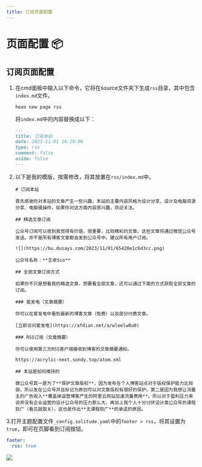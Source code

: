 ```yaml
---
title: 订阅页面配置
---
```


# 页面配置 📦

## 订阅页面配置

1. 在cmd面板中输入以下命令，它将在source文件夹下生成`rss`目录，其中包含`index.md`​文件。

    ```shell
    hexo new page rss
    ```

   将`index.md`​中的内容替换成以下：

    ```markdown
    ---
    title: 订阅本站
    date: 2023-11-01 16:28:06
    type: rss
    comment: false
    aside: false
    ---
    ```
2. 以下是我的模版，按需修改，将其放置在`rss/index.md`中。
    ```
   # 订阅本站

    首先感谢你对本站的文章产生一些兴趣，本站的主要内容风格为设计分享、设计及电脑资源分享、电脑骚操作，如果你对这方面内容感兴趣，欢迎关注。

    ## 精选文章订阅

    公众号订阅可以收到我觉得有价值，很重要，比较精彩的文章。这些文章将通过微信公众号发送。并不是所有博客文章都会发到公众号中。建议所有用户订阅。

    ![](https://bu.dusays.com/2023/11/01/65420e1c6d3cc.png)

    公众号名称：**王卓Sco**

    ## 全部文章订阅方式

    如果你不只是想看我的精选文章，想要看全部文章，还可以通过下面的方式获取全部文章的订阅。

    ### 爱发电（文章摘要）

    你可以在爱发电中看到最新的博客文章（免费）以及部分付费文章。

    [立即访问爱发电](https://afdian.net/a/wleelw0u0)

    ### RSS订阅（文章摘要）

    你可以使用第三方RSS客户端接收到博客的文章摘要通知。

    https://acrylic-next.sondy.top/atom.xml

    ## 本站是如何维持的

    做公众号其一是为了**保护文章版权**，因为发布在个人博客站点对于版权保护能力比较弱，所以发在公众号并且标记为原创可以对文章版权有很好的保护。第二是因为我想让流量主的广告收入**覆盖掉运营博客产生的阿里云网站加速流量费用**。所以对于盈利压力来说并没有企业运营的设计公众号的压力那么大，再加上我个人十分讨厌设计类公众号的课程软广（看见就取关），这也是作出**无课程软广**的承诺的原因。

   ```

3.打开主题配置文件`_config.solitude.yaml`中的`footer > rss`，将其设置为`true`，即可在页脚看到订阅按钮。

```yaml
footer:
  rss: true
```

![](https://bu.dusays.com/2023/11/01/65420eca229cf.png)